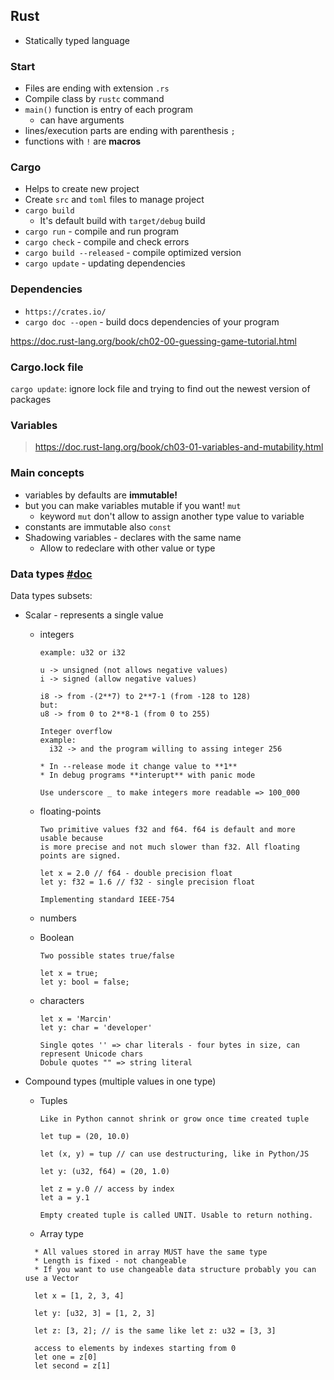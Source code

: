 ## Rust

* Statically typed language

### Start
* Files are ending with extension ```.rs```
* Compile class by ```rustc``` command
* ```main()``` function is entry of each program
    * can have arguments
* lines/execution parts are ending with parenthesis ```;```
* functions with ```!``` are __macros__

### Cargo
* Helps to create new project
* Create ```src``` and ```toml``` files to manage project
* ```cargo build```
  * It's default build with ```target/debug``` build
* ```cargo run``` - compile and run program
* ```cargo check``` - compile and check errors
* ```cargo build --released``` - compile optimized version
* ```cargo update``` - updating dependencies

### Dependencies
* ```https://crates.io/```
* ```cargo doc --open``` - build docs dependencies of your program

https://doc.rust-lang.org/book/ch02-00-guessing-game-tutorial.html


### Cargo.lock file
```cargo update```: ignore lock file and trying to find out the newest version of packages

### Variables 
> https://doc.rust-lang.org/book/ch03-01-variables-and-mutability.html

### Main concepts
* variables by defaults are **immutable!**
* but you can make variables mutable if you want! `mut`
  * keyword `mut` don't allow to assign another type value to variable
* constants are immutable also `const`
* Shadowing variables - declares with the same name
  * Allow to redeclare with other value or type

### Data types [#doc](https://doc.rust-lang.org/book/ch03-02-data-types.html)

Data types subsets:
* Scalar - represents a single value
  * integers 
      ```
      example: u32 or i32
    
      u -> unsigned (not allows negative values)
      i -> signed (allow negative values)
    
      i8 -> from -(2**7) to 2**7-1 (from -128 to 128)
      but:
      u8 -> from 0 to 2**8-1 (from 0 to 255)
      ``` 
      
      ```
      Integer overflow
      example: 
        i32 -> and the program willing to assing integer 256
      
      * In --release mode it change value to **1**
      * In debug programs **interupt** with panic mode
      ```
      
      ```
      Use underscore _ to make integers more readable => 100_000
      ```

  * floating-points
      ```
      Two primitive values f32 and f64. f64 is default and more usable because
      is more precise and not much slower than f32. All floating points are signed.
    
      let x = 2.0 // f64 - double precision float
      let y: f32 = 1.6 // f32 - single precision float
    
      Implementing standard IEEE-754
      ```
  * numbers
  * Boolean
    ```
    Two possible states true/false
    
    let x = true;
    let y: bool = false;
    ```
  * characters
    ```
    let x = 'Marcin'
    let y: char = 'developer'
    
    Single qotes '' => char literals - four bytes in size, can represent Unicode chars
    Dobule quotes "" => string literal
    
    ```
  
* Compound types (multiple values in one type)
  
  * Tuples
    ```
    Like in Python cannot shrink or grow once time created tuple
    
    let tup = (20, 10.0)
    
    let (x, y) = tup // can use destructuring, like in Python/JS
    
    let y: (u32, f64) = (20, 1.0)
    
    let z = y.0 // access by index
    let a = y.1
    
    Empty created tuple is called UNIT. Usable to return nothing.
    ```
  
  * Array type
  ```
    * All values stored in array MUST have the same type
    * Length is fixed - not changeable
    * If you want to use changeable data structure probably you can use a Vector
  
    let x = [1, 2, 3, 4]
    
    let y: [u32, 3] = [1, 2, 3]
  
    let z: [3, 2]; // is the same like let z: u32 = [3, 3]
    
    access to elements by indexes starting from 0 
    let one = z[0]
    let second = z[1]
  ```


